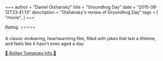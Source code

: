 +++
author = "Daniel Olshansky"
title = "Groundhog Day"
date = "2015-08-12T23:41:13"
description = "Olshansky's review of Groundhog Day"
tags = [
    "movie",
]
+++

Rating: ⭐⭐⭐⭐⭐

A classic endearing, heartwarming film, filled with jokes that last a lifetime, and feels like it hasn't even aged a day.

[🍅 Rotten Tomatoes Info 🍅](https://www.rottentomatoes.com//m/groundhog_day)